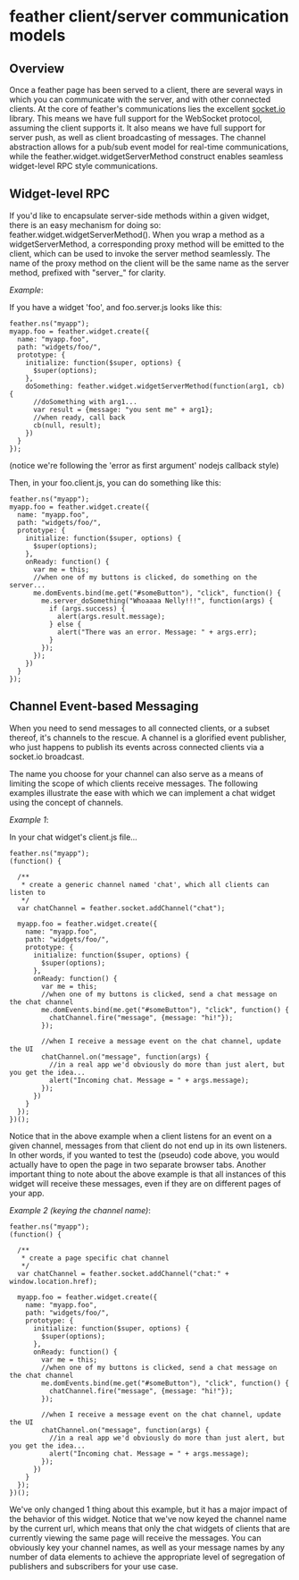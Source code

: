 # feather client/server communication models #

## Overview ##
Once a feather page has been served to a client, there are several ways in which you can communicate with the server, and with other connected clients. At the core of feather's communications lies the excellent [socket.io](http://socket.io) library. This means we have full support for the WebSocket protocol, assuming the client supports it. It also means we have full support for server push, as well as client broadcasting of messages. The channel abstraction allows for a pub/sub event model for real-time communications, while the feather.widget.widgetServerMethod construct enables seamless widget-level RPC style communications.

## Widget-level RPC ##
If you'd like to encapsulate server-side methods within a given widget, there is an easy mechanism for doing so: feather.widget.widgetServerMethod(). When you wrap a method as a widgetServerMethod, a corresponding proxy method will be emitted to the client, which can be used to invoke the server method seamlessly. The name of the proxy method on the client will be the same name as the server method, prefixed with "server_" for clarity.

_Example_:

  If you have a widget 'foo', and foo.server.js looks like this:

    feather.ns("myapp");    
    myapp.foo = feather.widget.create({
      name: "myapp.foo",
      path: "widgets/foo/",
      prototype: {
        initialize: function($super, options) {
          $super(options);
        },
        doSomething: feather.widget.widgetServerMethod(function(arg1, cb) {
          //doSomething with arg1...
          var result = {message: "you sent me" + arg1};
          //when ready, call back
          cb(null, result);
        })
      }		
    });
  (notice we're following the 'error as first argument' nodejs callback style)
  
  Then, in your foo.client.js, you can do something like this:

    feather.ns("myapp");    
    myapp.foo = feather.widget.create({
      name: "myapp.foo",
      path: "widgets/foo/",
      prototype: {
        initialize: function($super, options) {
          $super(options);
        },
        onReady: function() {
          var me = this;
          //when one of my buttons is clicked, do something on the server...
          me.domEvents.bind(me.get("#someButton"), "click", function() {
            me.server_doSomething("Whoaaaa Nelly!!!", function(args) {
              if (args.success) {
                alert(args.result.message);
              } else {
                alert("There was an error. Message: " + args.err);
              }
            });
          });
        })
      }		
    });
    
## Channel Event-based Messaging ##
When you need to send messages to all connected clients, or a subset thereof, it's channels to the rescue. A channel is a glorified event publisher, who just happens to publish its events across connected clients via a socket.io broadcast.

The name you choose for your channel can also serve as a means of limiting the scope of which clients receive messages. The following examples illustrate the ease with which we can implement a chat widget using the concept of channels.

_Example 1_:
  
  In your chat widget's client.js file...

    feather.ns("myapp");
    (function() {  
    
      /**
       * create a generic channel named 'chat', which all clients can listen to
       */
      var chatChannel = feather.socket.addChannel("chat");
      
      myapp.foo = feather.widget.create({
        name: "myapp.foo",
        path: "widgets/foo/",
        prototype: {
          initialize: function($super, options) {
            $super(options);
          },
          onReady: function() {
            var me = this;
            //when one of my buttons is clicked, send a chat message on the chat channel
            me.domEvents.bind(me.get("#someButton"), "click", function() {
              chatChannel.fire("message", {message: "hi!"});
            });
            
            //when I receive a message event on the chat channel, update the UI
            chatChannel.on("message", function(args) {
              //in a real app we'd obviously do more than just alert, but you get the idea...
              alert("Incoming chat. Message = " + args.message);
            });
          })
        }   
      });
    })(); 
    
  Notice that in the above example when a client listens for an event on a given channel, messages from that client do not end up in its own listeners. In other words, if you wanted to test the (pseudo) code above, you would actually have to open the page in two separate browser tabs.
  Another important thing to note about the above example is that all instances of this widget will receive these messages, even if they are on different pages of your app.
  
_Example 2 (keying the channel name)_:

    feather.ns("myapp");
    (function() {  
    
      /**
       * create a page specific chat channel
       */
      var chatChannel = feather.socket.addChannel("chat:" + window.location.href);
      
      myapp.foo = feather.widget.create({
        name: "myapp.foo",
        path: "widgets/foo/",
        prototype: {
          initialize: function($super, options) {
            $super(options);
          },
          onReady: function() {
            var me = this;
            //when one of my buttons is clicked, send a chat message on the chat channel
            me.domEvents.bind(me.get("#someButton"), "click", function() {
              chatChannel.fire("message", {message: "hi!"});
            });
            
            //when I receive a message event on the chat channel, update the UI
            chatChannel.on("message", function(args) {
              //in a real app we'd obviously do more than just alert, but you get the idea...
              alert("Incoming chat. Message = " + args.message);
            });
          })
        }   
      });
    })(); 
  
  We've only changed 1 thing about this example, but it has a major impact of the behavior of this widget. Notice that we've now keyed the channel name by the current url, which means that only the chat widgets of clients that are currently viewing the same page will receive the messages.
  You can obviously key your channel names, as well as your message names by any number of data elements to achieve the appropriate level of segregation of publishers and subscribers for your use case.